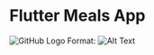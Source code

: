 # Flutter Meals App

![GitHub Logo](/images/logo.png)
Format: ![Alt Text](https://images.unsplash.com/photo-1553284965-5dd8352ff1bd?ixlib=rb-1.2.1)
